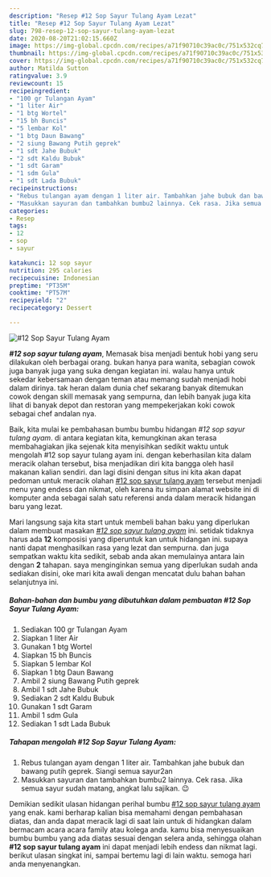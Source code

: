 ```yaml
---
description: "Resep #12 Sop Sayur Tulang Ayam Lezat"
title: "Resep #12 Sop Sayur Tulang Ayam Lezat"
slug: 798-resep-12-sop-sayur-tulang-ayam-lezat
date: 2020-08-20T21:02:15.660Z
image: https://img-global.cpcdn.com/recipes/a71f90710c39ac0c/751x532cq70/12-sop-sayur-tulang-ayam-foto-resep-utama.jpg
thumbnail: https://img-global.cpcdn.com/recipes/a71f90710c39ac0c/751x532cq70/12-sop-sayur-tulang-ayam-foto-resep-utama.jpg
cover: https://img-global.cpcdn.com/recipes/a71f90710c39ac0c/751x532cq70/12-sop-sayur-tulang-ayam-foto-resep-utama.jpg
author: Matilda Sutton
ratingvalue: 3.9
reviewcount: 15
recipeingredient:
- "100 gr Tulangan Ayam"
- "1 liter Air"
- "1 btg Wortel"
- "15 bh Buncis"
- "5 lembar Kol"
- "1 btg Daun Bawang"
- "2 siung Bawang Putih geprek"
- "1 sdt Jahe Bubuk"
- "2 sdt Kaldu Bubuk"
- "1 sdt Garam"
- "1 sdm Gula"
- "1 sdt Lada Bubuk"
recipeinstructions:
- "Rebus tulangan ayam dengan 1 liter air. Tambahkan jahe bubuk dan bawang putih geprek. Siangi semua sayur2an"
- "Masukkan sayuran dan tambahkan bumbu2 lainnya. Cek rasa. Jika semua sayur sudah matang, angkat lalu sajikan. 😉"
categories:
- Resep
tags:
- 12
- sop
- sayur

katakunci: 12 sop sayur 
nutrition: 295 calories
recipecuisine: Indonesian
preptime: "PT35M"
cooktime: "PT57M"
recipeyield: "2"
recipecategory: Dessert

---
```



![#12 Sop Sayur Tulang Ayam](https://img-global.cpcdn.com/recipes/a71f90710c39ac0c/751x532cq70/12-sop-sayur-tulang-ayam-foto-resep-utama.jpg)

<b><i>#12 sop sayur tulang ayam</i></b>, Memasak bisa menjadi bentuk hobi yang seru dilakukan oleh berbagai orang. bukan hanya para wanita, sebagian cowok juga banyak juga yang suka dengan kegiatan ini. walau hanya untuk sekedar kebersamaan dengan teman atau memang sudah menjadi hobi dalam dirinya. tak heran dalam dunia chef sekarang banyak ditemukan cowok dengan skill memasak yang sempurna, dan lebih banyak juga kita lihat di banyak depot dan restoran yang mempekerjakan koki cowok sebagai chef andalan nya.



Baik, kita mulai ke pembahasan bumbu bumbu hidangan <i>#12 sop sayur tulang ayam</i>. di antara kegiatan kita, kemungkinan akan terasa membahagiakan jika sejenak kita menyisihkan sedikit waktu untuk mengolah #12 sop sayur tulang ayam ini. dengan keberhasilan kita dalam meracik olahan tersebut, bisa menjadikan diri kita bangga oleh hasil makanan kalian sendiri. dan lagi disini dengan situs ini kita akan dapat pedoman untuk meracik olahan <u>#12 sop sayur tulang ayam</u> tersebut menjadi menu yang endess dan nikmat, oleh karena itu simpan alamat website ini di komputer anda sebagai salah satu referensi anda dalam meracik hidangan baru yang lezat.


Mari langsung saja kita start untuk membeli bahan baku yang diperlukan dalam membuat masakan <u><i>#12 sop sayur tulang ayam</i></u> ini. setidak tidaknya harus ada <b>12</b> komposisi yang diperuntuk kan untuk hidangan ini. supaya nanti dapat menghasilkan rasa yang lezat dan sempurna. dan juga sempatkan waktu kita sedikit, sebab anda akan memulainya antara lain dengan <b>2</b> tahapan. saya menginginkan semua yang diperlukan sudah anda sediakan disini, oke mari kita awali dengan mencatat dulu bahan bahan selanjutnya ini.

<!--inarticleads1-->

##### Bahan-bahan dan bumbu yang dibutuhkan dalam pembuatan #12 Sop Sayur Tulang Ayam:

1. Sediakan 100 gr Tulangan Ayam
1. Siapkan 1 liter Air
1. Gunakan 1 btg Wortel
1. Siapkan 15 bh Buncis
1. Siapkan 5 lembar Kol
1. Siapkan 1 btg Daun Bawang
1. Ambil 2 siung Bawang Putih geprek
1. Ambil 1 sdt Jahe Bubuk
1. Sediakan 2 sdt Kaldu Bubuk
1. Gunakan 1 sdt Garam
1. Ambil 1 sdm Gula
1. Sediakan 1 sdt Lada Bubuk




<!--inarticleads2-->

##### Tahapan mengolah #12 Sop Sayur Tulang Ayam:

1. Rebus tulangan ayam dengan 1 liter air. Tambahkan jahe bubuk dan bawang putih geprek. Siangi semua sayur2an
1. Masukkan sayuran dan tambahkan bumbu2 lainnya. Cek rasa. Jika semua sayur sudah matang, angkat lalu sajikan. 😉




Demikian sedikit ulasan hidangan perihal bumbu <u>#12 sop sayur tulang ayam</u> yang enak. kami berharap kalian bisa memahami dengan pembahasan diatas, dan anda dapat meracik lagi di saat lain untuk di hidangkan dalam bermacam acara acara family atau kolega anda. kamu bisa menyesuaikan bumbu bumbu yang ada diatas sesuai dengan selera anda, sehingga olahan <b>#12 sop sayur tulang ayam</b> ini dapat menjadi lebih endess dan nikmat lagi. berikut ulasan singkat ini, sampai bertemu lagi di lain waktu. semoga hari anda menyenangkan.
